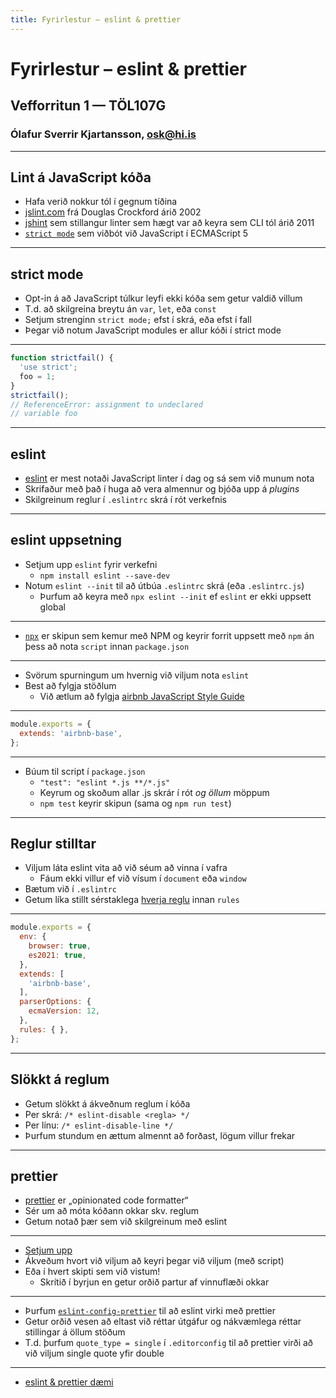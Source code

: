 ```yaml
---
title: Fyrirlestur – eslint & prettier
---
```


# Fyrirlestur – eslint & prettier

## Vefforritun 1 — TÖL107G

### Ólafur Sverrir Kjartansson, [osk@hi.is](mailto:osk@hi.is)

---

## Lint á JavaScript kóða

* Hafa verið nokkur tól í gegnum tíðina
* [jslint.com](http://jslint.com/) frá Douglas Crockford árið 2002
* [jshint](https://jshint.com/) sem stillangur linter sem hægt var að keyra sem CLI tól árið 2011
* [`strict mode`](https://developer.mozilla.org/en-US/docs/Web/JavaScript/Reference/Strict_mode) sem viðbót við JavaScript í ECMAScript 5

***

## strict mode

* Opt-in á að JavaScript túlkur leyfi ekki kóða sem getur valdið villum
* T.d. að skilgreina breytu án `var`, `let`, eða `const`
* Setjum strenginn `strict mode;` efst í skrá, eða efst í fall
* Þegar við notum JavaScript modules er allur kóði í strict mode

***

```javascript
function strictfail() {
  'use strict';
  foo = 1;
}
strictfail();
// ReferenceError: assignment to undeclared
// variable foo
```

***

## eslint

* [eslint](https://eslint.org/) er mest notaði JavaScript linter í dag og sá sem við munum nota
* Skrifaður með það í huga að vera almennur og bjóða upp á _plugins_
* Skilgreinum reglur í `.eslintrc` skrá í rót verkefnis

***

## eslint uppsetning

* Setjum upp `eslint` fyrir verkefni
  * `npm install eslint --save-dev`
* Notum `eslint --init` til að útbúa `.eslintrc` skrá (eða `.eslintrc.js`)
  * Þurfum að keyra með `npx eslint --init` ef `eslint` er ekki uppsett global

***

* [`npx`](https://medium.com/@maybekatz/introducing-npx-an-npm-package-runner-55f7d4bd282b) er skipun sem kemur með NPM og keyrir forrit uppsett með `npm` án þess að nota `script` innan `package.json`

***

* Svörum spurningum um hvernig við viljum nota `eslint`
* Best að fylgja stöðlum
  * Við ætlum að fylgja [airbnb JavaScript Style Guide](https://github.com/airbnb/javascript)

***

```javascript
module.exports = {
  extends: 'airbnb-base',
};
```

***

* Búum til script í `package.json`
  * `"test": "eslint *.js **/*.js"`
  * Keyrum og skoðum allar .js skrár í rót _og öllum_ möppum
  * `npm test` keyrir skipun (sama og `npm run test`)

***

## Reglur stilltar

* Viljum láta eslint vita að við séum að vinna í vafra
  * Fáum ekki villur ef við vísum í `document` eða `window`
* Bætum við í `.eslintrc`
* Getum líka stillt sérstaklega [hverja reglu](https://eslint.org/docs/rules/) innan `rules`

***

```javascript
module.exports = {
  env: {
    browser: true,
    es2021: true,
  },
  extends: [
    'airbnb-base',
  ],
  parserOptions: {
    ecmaVersion: 12,
  },
  rules: { },
};
```

***

## Slökkt á reglum

* Getum slökkt á ákveðnum reglum í kóða
* Per skrá: `/* eslint-disable <regla> */`
* Per línu: `/* eslint-disable-line */`
* Þurfum stundum en ættum almennt að forðast, lögum villur frekar

---

## prettier

* [prettier](https://prettier.io/) er „opinionated code formatter“
* Sér um að móta kóðann okkar skv. reglum
* Getum notað þær sem við skilgreinum með eslint

***

* [Setjum upp](https://prettier.io/docs/en/install.html)
* Ákveðum hvort við viljum að keyri þegar við viljum (með script)
* Eða í hvert skipti sem við vistum!
  * Skrítið í byrjun en getur orðið partur af vinnuflæði okkar

***

* Þurfum [`eslint-config-prettier`](https://github.com/prettier/eslint-config-prettier#installation) til að eslint virki með prettier
* Getur orðið vesen að eltast við réttar útgáfur og nákvæmlega réttar stillingar á öllum stöðum
* T.d. þurfum `quote_type = single` í `.editorconfig` til að prettier virði að við viljum single quote yfir double

---

* [eslint & prettier dæmi](./daemi/)
